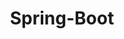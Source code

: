 ---
layout: tag-list
type: tag
title: Spring-Boot
slug: springboot
category: studylog
sidebar: true
description: >
   Learn Spring-Boot
---